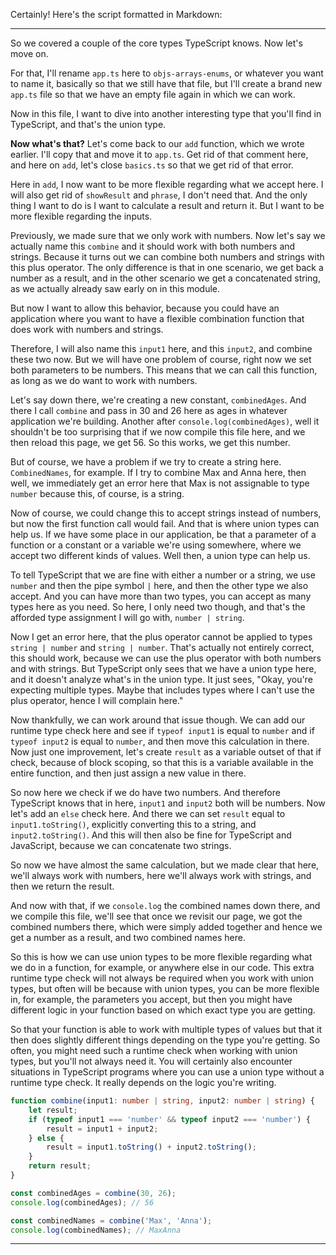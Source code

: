 Certainly! Here's the script formatted in Markdown:

---

So we covered a couple of the core types TypeScript knows. Now let's move on.

For that, I'll rename `app.ts` here to `objs-arrays-enums`, or whatever you want to name it, basically so that we still have that file, but I'll create a brand new `app.ts` file so that we have an empty file again in which we can work.

Now in this file, I want to dive into another interesting type that you'll find in TypeScript, and that's the union type.

**Now what's that?** Let's come back to our `add` function, which we wrote earlier. I'll copy that and move it to `app.ts`. Get rid of that comment here, and here on `add`, let's close `basics.ts` so that we get rid of that error.

Here in `add`, I now want to be more flexible regarding what we accept here. I will also get rid of `showResult` and `phrase`, I don't need that. And the only thing I want to do is I want to calculate a result and return it. But I want to be more flexible regarding the inputs.

Previously, we made sure that we only work with numbers. Now let's say we actually name this `combine` and it should work with both numbers and strings. Because it turns out we can combine both numbers and strings with this plus operator. The only difference is that in one scenario, we get back a number as a result, and in the other scenario we get a concatenated string, as we actually already saw early on in this module.

But now I want to allow this behavior, because you could have an application where you want to have a flexible combination function that does work with numbers and strings.

Therefore, I will also name this `input1` here, and this `input2`, and combine these two now. But we will have one problem of course, right now we set both parameters to be numbers. This means that we can call this function, as long as we do want to work with numbers.

Let's say down there, we're creating a new constant, `combinedAges`. And there I call `combine` and pass in 30 and 26 here as ages in whatever application we're building. Another after `console.log(combinedAges)`, well it shouldn't be too surprising that if we now compile this file here, and we then reload this page, we get 56. So this works, we get this number.

But of course, we have a problem if we try to create a string here. `CombinedNames`, for example. If I try to combine Max and Anna here, then well, we immediately get an error here that Max is not assignable to type `number` because this, of course, is a string.

Now of course, we could change this to accept strings instead of numbers, but now the first function call would fail. And that is where union types can help us. If we have some place in our application, be that a parameter of a function or a constant or a variable we're using somewhere, where we accept two different kinds of values. Well then, a union type can help us.

To tell TypeScript that we are fine with either a number or a string, we use `number` and then the pipe symbol `|` here, and then the other type we also accept. And you can have more than two types, you can accept as many types here as you need. So here, I only need two though, and that's the afforded type assignment I will go with, `number | string`.

Now I get an error here, that the plus operator cannot be applied to types `string | number` and `string | number`. That's actually not entirely correct, this should work, because we can use the plus operator with both numbers and with strings. But TypeScript only sees that we have a union type here, and it doesn't analyze what's in the union type. It just sees, "Okay, you're expecting multiple types. Maybe that includes types where I can't use the plus operator, hence I will complain here."

Now thankfully, we can work around that issue though. We can add our runtime type check here and see if `typeof input1` is equal to `number` and if `typeof input2` is equal to `number`, and then move this calculation in there. Now just one improvement, let's create `result` as a variable outset of that if check, because of block scoping, so that this is a variable available in the entire function, and then just assign a new value in there.

So now here we check if we do have two numbers. And therefore TypeScript knows that in here, `input1` and `input2` both will be numbers. Now let's add an `else` check here. And there we can set `result` equal to `input1.toString()`, explicitly converting this to a string, and `input2.toString()`. And this will then also be fine for TypeScript and JavaScript, because we can concatenate two strings.

So now we have almost the same calculation, but we made clear that here, we'll always work with numbers, here we'll always work with strings, and then we return the result.

And now with that, if we `console.log` the combined names down there, and we compile this file, we'll see that once we revisit our page, we got the combined numbers there, which were simply added together and hence we get a number as a result, and two combined names here.

So this is how we can use union types to be more flexible regarding what we do in a function, for example, or anywhere else in our code. This extra runtime type check will not always be required when you work with union types, but often will be because with union types, you can be more flexible in, for example, the parameters you accept, but then you might have different logic in your function based on which exact type you are getting.

So that your function is able to work with multiple types of values but that it then does slightly different things depending on the type you're getting. So often, you might need such a runtime check when working with union types, but you'll not always need it. You will certainly also encounter situations in TypeScript programs where you can use a union type without a runtime type check. It really depends on the logic you're writing.

```typescript
function combine(input1: number | string, input2: number | string) {
    let result;
    if (typeof input1 === 'number' && typeof input2 === 'number') {
        result = input1 + input2;
    } else {
        result = input1.toString() + input2.toString();
    }
    return result;
}

const combinedAges = combine(30, 26);
console.log(combinedAges); // 56

const combinedNames = combine('Max', 'Anna');
console.log(combinedNames); // MaxAnna
```

---

